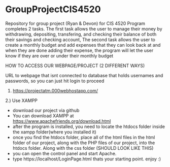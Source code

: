 # GroupProjectCIS4520
Repository for group project (Ryan &amp; Devon) for CIS 4520
Program completes 2 tasks.
The first task allows the user to manage their money by withdrawing, depositing, transfering, and checking their balance of both their savings and checking account,
The second task allows the user to create a monthly budget and add expenses that they can look back at and when they are done adding their expense, the program will let the user know if they are over or under their monthly budget


HOW TO ACCESS OUR WEBPAGE/PROJECT (2 DIFFERENT WAYS) 


URL to webpage that isnt connected to database that holds usernames and passwords, so you can just hit login to proceed 
1) https://projectatm.000webhostapp.com/

2.) Use XAMPP
- download our project via github 
- You can download XAMPP at https://www.apachefriends.org/download.html
- after the program is installed, you need to locate the htdocs folder inside the xampp folder(where you installed it) 
- once you find the htdocs folder, place all of the html files in the html folder of our project, along with the PHP files of our project, into the htdocs folder. Along with the css folder (SHOULD LOOK LIKE THIS)
- you can open the control panel and start Apache.
- type https://localhost/LoginPage.html
thats your starting point. enjoy :)
